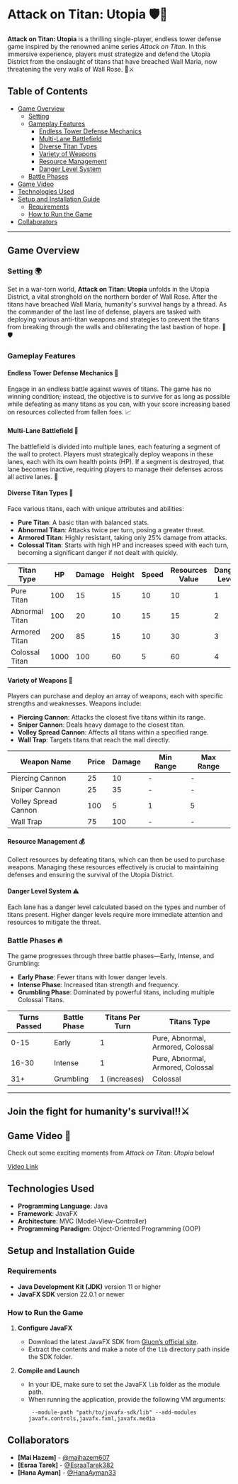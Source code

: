 # Attack on Titan: Utopia 🛡️👾

**Attack on Titan: Utopia** is a thrilling single-player, endless tower defense game inspired by the renowned anime series _Attack on Titan_. In this immersive experience, players must strategize and defend the Utopia District from the onslaught of titans that have breached Wall Maria, now threatening the very walls of Wall Rose. 🏰⚔️

## Table of Contents

- [Game Overview](#game-overview)
  - [Setting](#setting)
  - [Gameplay Features](#gameplay-features)
    - [Endless Tower Defense Mechanics](#endless-tower-defense-mechanics)
    - [Multi-Lane Battlefield](#multi-lane-battlefield)
    - [Diverse Titan Types](#diverse-titan-types)
    - [Variety of Weapons](#variety-of-weapons)
    - [Resource Management](#resource-management)
    - [Danger Level System](#danger-level-system)
  - [Battle Phases](#battle-phases)
- [Game Video](#game-video)
- [Technologies Used](#technologies-used)
- [Setup and Installation Guide](#setup-and-installation-guide)
  - [Requirements](#requirements)
  - [How to Run the Game](#how-to-run-the-game)
- [Collaborators](#collaborators)

---

## Game Overview

### Setting 🌍

Set in a war-torn world, **Attack on Titan: Utopia** unfolds in the Utopia District, a vital stronghold on the northern border of Wall Rose. After the titans have breached Wall Maria, humanity's survival hangs by a thread. As the commander of the last line of defense, players are tasked with deploying various anti-titan weapons and strategies to prevent the titans from breaking through the walls and obliterating the last bastion of hope. 💪🛡️

### Gameplay Features

#### Endless Tower Defense Mechanics 🏰

Engage in an endless battle against waves of titans. The game has no winning condition; instead, the objective is to survive for as long as possible while defeating as many titans as you can, with your score increasing based on resources collected from fallen foes. 📈

#### Multi-Lane Battlefield 🌌

The battlefield is divided into multiple lanes, each featuring a segment of the wall to protect. Players must strategically deploy weapons in these lanes, each with its own health points (HP). If a segment is destroyed, that lane becomes inactive, requiring players to manage their defenses across all active lanes. 🚧

#### Diverse Titan Types 👹

Face various titans, each with unique attributes and abilities:

- **Pure Titan**: A basic titan with balanced stats.
- **Abnormal Titan**: Attacks twice per turn, posing a greater threat.
- **Armored Titan**: Highly resistant, taking only 25% damage from attacks.
- **Colossal Titan**: Starts with high HP and increases speed with each turn, becoming a significant danger if not dealt with quickly.

| Titan Type     | HP   | Damage | Height | Speed | Resources Value | Danger Level |
| -------------- | ---- | ------ | ------ | ----- | --------------- | ------------ |
| Pure Titan     | 100  | 15     | 15     | 10    | 10              | 1            |
| Abnormal Titan | 100  | 20     | 10     | 15    | 15              | 2            |
| Armored Titan  | 200  | 85     | 15     | 10    | 30              | 3            |
| Colossal Titan | 1000 | 100    | 60     | 5     | 60              | 4            |

#### Variety of Weapons 🔫

Players can purchase and deploy an array of weapons, each with specific strengths and weaknesses. Weapons include:

- **Piercing Cannon**: Attacks the closest five titans within its range.
- **Sniper Cannon**: Deals heavy damage to the closest titan.
- **Volley Spread Cannon**: Affects all titans within a specified range.
- **Wall Trap**: Targets titans that reach the wall directly.

| Weapon Name          | Price | Damage | Min Range | Max Range |
| -------------------- | ----- | ------ | --------- | --------- |
| Piercing Cannon      | 25    | 10     | -         | -         |
| Sniper Cannon        | 25    | 35     | -         | -         |
| Volley Spread Cannon | 100   | 5      | 1         | 5         |
| Wall Trap            | 75    | 100    | -         | -         |

#### Resource Management 💰

Collect resources by defeating titans, which can then be used to purchase weapons. Managing these resources effectively is crucial to maintaining defenses and ensuring the survival of the Utopia District.

#### Danger Level System ⚠️

Each lane has a danger level calculated based on the types and number of titans present. Higher danger levels require more immediate attention and resources to mitigate the threat.

### Battle Phases 🔥

The game progresses through three battle phases—Early, Intense, and Grumbling:

- **Early Phase**: Fewer titans with lower danger levels.
- **Intense Phase**: Increased titan strength and frequency.
- **Grumbling Phase**: Dominated by powerful titans, including multiple Colossal Titans.

| Turns Passed | Battle Phase | Titans Per Turn | Titans Type                       |
| ------------ | ------------ | --------------- | --------------------------------- |
| 0-15         | Early        | 1               | Pure, Abnormal, Armored, Colossal |
| 16-30        | Intense      | 1               | Pure, Abnormal, Armored, Colossal |
| 31+          | Grumbling    | 1 (increases)   | Colossal                          |

---

## Join the fight for humanity's survival!!⚔️

## Game Video 📸

Check out some exciting moments from _Attack on Titan: Utopia_ below!

[Video Link](https://github.com/user-attachments/assets/b6b6e8eb-7d3a-4fc5-82b2-d100563c33ad)

## Technologies Used

- **Programming Language**: Java
- **Framework**: JavaFX
- **Architecture**: MVC (Model-View-Controller)
- **Programming Paradigm**: Object-Oriented Programming (OOP)

## Setup and Installation Guide

### Requirements

- **Java Development Kit (JDK)** version 11 or higher
- **JavaFX SDK** version 22.0.1 or newer

### How to Run the Game

1. **Configure JavaFX**

   - Download the latest JavaFX SDK from [Gluon’s official site](https://gluonhq.com/products/javafx/).
   - Extract the contents and make a note of the `lib` directory path inside the SDK folder.

2. **Compile and Launch**
   - In your IDE, make sure to set the JavaFX `lib` folder as the module path.
   - When running the application, provide the following VM arguments:
     ```
      --module-path "path/to/javafx-sdk/lib" --add-modules javafx.controls,javafx.fxml,javafx.media
     ```

## Collaborators

- **[Mai Hazem]** - [@maihazem607](https://github.com/maihazem607)
- **[Esraa Tarek]** - [@EsraaTarek382](https://github.com/EsraaTarek382)
- **[Hana Ayman]** - [@HanaAyman33](https://github.com/HanaAyman33)

